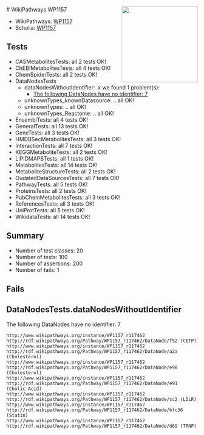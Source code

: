 <img style="float: right; width: 200px" src="https://upload.wikimedia.org/wikipedia/commons/thumb/8/83/Wplogo_with_text_500.png/640px-Wplogo_with_text_500.png" />
# WikiPathways WP1157

* WikiPathways: [WP1157](https://identifiers.org/wikipathways:WP1157)
* Scholia: [WP1157](https://scholia.toolforge.org/wikipathways/WP1157)
## Tests
* CASMetabolitesTests: all 2 tests OK!
* ChEBIMetabolitesTests: all 4 tests OK!
* ChemSpiderTests: all 2 tests OK!
* DataNodesTests
    * dataNodesWithoutIdentifier: .x we found 1 problem(s):
        * [The following DataNodes have no identifier: 7](#d2d32fa6)
    * unknownTypes_knownDatasource: .. all OK!
    * unknownTypes: .. all OK!
    * unknownTypes_Reactome: .. all OK!
* EnsemblTests: all 4 tests OK!
* GeneralTests: all 13 tests OK!
* GeneTests: all 3 tests OK!
* HMDBSecMetabolitesTests: all 3 tests OK!
* InteractionTests: all 7 tests OK!
* KEGGMetaboliteTests: all 2 tests OK!
* LIPIDMAPSTests: all 1 tests OK!
* MetabolitesTests: all 14 tests OK!
* MetaboliteStructureTests: all 2 tests OK!
* OudatedDataSourcesTests: all 7 tests OK!
* PathwayTests: all 5 tests OK!
* ProteinsTests: all 2 tests OK!
* PubChemMetabolitesTests: all 3 tests OK!
* ReferencesTests: all 3 tests OK!
* UniProtTests: all 5 tests OK!
* WikidataTests: all 14 tests OK!


## Summary

* Number of test classes: 20
* Number of tests: 100
* Number of assertions: 200
* Number of fails: 1

## Fails

<a name="d2d32fa6" />

## DataNodesTests.dataNodesWithoutIdentifier

The following DataNodes have no identifier: 7
```
http://www.wikipathways.org/instance/WP1157_r117462 http://rdf.wikipathways.org/Pathway/WP1157_r117462/DataNode/f52 (CETP)
http://www.wikipathways.org/instance/WP1157_r117462 http://rdf.wikipathways.org/Pathway/WP1157_r117462/DataNode/a2a (Cholesterol)
http://www.wikipathways.org/instance/WP1157_r117462 http://rdf.wikipathways.org/Pathway/WP1157_r117462/DataNode/e98 (Cholesterol)
http://www.wikipathways.org/instance/WP1157_r117462 http://rdf.wikipathways.org/Pathway/WP1157_r117462/DataNode/e91 (Cholic Acid)
http://www.wikipathways.org/instance/WP1157_r117462 http://rdf.wikipathways.org/Pathway/WP1157_r117462/DataNode/cc2 (LDLR)
http://www.wikipathways.org/instance/WP1157_r117462 http://rdf.wikipathways.org/Pathway/WP1157_r117462/DataNode/bfc36 (Statin)
http://www.wikipathways.org/instance/WP1157_r117462 http://rdf.wikipathways.org/Pathway/WP1157_r117462/DataNode/d69 (TRNP)
```

